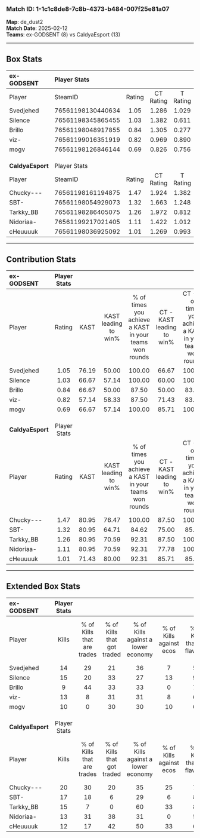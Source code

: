 ### Match ID: 1-1c1c8de8-7c8b-4373-b484-007f25e81a07  
**Map**: de_dust2  
**Match Date**: 2025-02-12  
**Teams**: ex-GODSENT (8) vs CaldyaEsport (13)  

---  

## Box Stats  

| **ex-GODSENT**   | Player Stats      |        |           |          |       |       |       |         |        |      |     |
| :- | :- | :-: | :-: | :-: | :-: | :-: | :-: | :-: | :-: | :-: | :-: |
| Player           | SteamID           | Rating | CT Rating | T Rating | KAST  |  ADR  | Kills | Assists | Deaths | K/D  | HS% |
| Svedjehed        | 76561198130440634 |  1.05  |   1.286   |  1.029   | 76.19 | 70.5  |  14   |    7    |   16   | 0.88 | 35  |
| Silence          | 76561198345865455 |  1.03  |   1.382   |  0.611   | 66.67 | 58.1  |  15   |    1    |   13   | 1.15 | 46  |
| Brillo           | 76561198048917855 |  0.84  |   1.305   |  0.277   | 66.67 | 71.3  |   9   |   15    |   15   | 0.60 | 66  |
| viz-             | 76561199016351919 |  0.82  |   0.969   |  0.890   | 57.14 | 64.6  |  13   |    2    |   16   | 0.81 | 53  |
| mogv             | 76561198126846144 |  0.69  |   0.826   |  0.756   | 66.67 | 47.1  |  10   |    3    |   17   | 0.59 | 90  |
|                  |                   |        |           |          |       |       |       |         |        |      |     |
|                  |                   |        |           |          |       |       |       |         |        |      |     |
|                  |                   |        |           |          |       |       |       |         |        |      |     |
| **CaldyaEsport** | Player Stats      |        |           |          |       |       |       |         |        |      |     |
| Player           | SteamID           | Rating | CT Rating | T Rating | KAST  |  ADR  | Kills | Assists | Deaths | K/D  | HS% |
| Chucky---        | 76561198161194875 |  1.47  |   1.924   |  1.382   | 80.95 | 103.1 |  20   |    9    |   15   | 1.33 | 30  |
| SBT-             | 76561198054929073 |  1.32  |   1.663   |  1.248   | 80.95 | 83.6  |  17   |    7    |   13   | 1.31 | 58  |
| Tarkky_BB        | 76561198286405075 |  1.26  |   1.972   |  0.812   | 80.95 | 69.8  |  15   |    4    |   10   | 1.50 | 46  |
| Nidoriaa-        | 76561199217021405 |  1.11  |   1.422   |  1.012   | 80.95 | 64.1  |  13   |    5    |   12   | 1.08 | 53  |
| cHeuuuuk         | 76561198036925092 |  1.01  |   1.269   |  0.993   | 71.43 | 60.3  |  12   |    4    |   11   | 1.09 | 75  |
---  

## Contribution Stats  

| **ex-GODSENT**   | Player Stats |       |                      |                                                        |                           |                                                             |                          |                                                            |
| :- | :-: | :-: | :-: | :-: | :-: | :-: | :-: | :-: |
| Player           |    Rating    | KAST  | KAST leading to win% | % of times you achieve a KAST in your teams won rounds | CT - KAST leading to win% | CT - % of times you achieve a KAST in your teams won rounds | T - KAST leading to win% | T - % of times you achieve a KAST in your teams won rounds |
| Svedjehed        |     1.05     | 76.19 |        50.00         |                         100.00                         |           66.67           |                           100.00                            |          28.57           |                           100.00                           |
| Silence          |     1.03     | 66.67 |        57.14         |                         100.00                         |           60.00           |                           100.00                            |          50.00           |                           100.00                           |
| Brillo           |     0.84     | 66.67 |        50.00         |                         87.50                          |           50.00           |                            83.33                            |          50.00           |                           100.00                           |
| viz-             |     0.82     | 57.14 |        58.33         |                         87.50                          |           71.43           |                            83.33                            |          40.00           |                           100.00                           |
| mogv             |     0.69     | 66.67 |        57.14         |                         100.00                         |           85.71           |                           100.00                            |          28.57           |                           100.00                           |
|                  |              |       |                      |                                                        |                           |                                                             |                          |                                                            |
|                  |              |       |                      |                                                        |                           |                                                             |                          |                                                            |
|                  |              |       |                      |                                                        |                           |                                                             |                          |                                                            |
| **CaldyaEsport** | Player Stats |       |                      |                                                        |                           |                                                             |                          |                                                            |
| Player           |    Rating    | KAST  | KAST leading to win% | % of times you achieve a KAST in your teams won rounds | CT - KAST leading to win% | CT - % of times you achieve a KAST in your teams won rounds | T - KAST leading to win% | T - % of times you achieve a KAST in your teams won rounds |
| Chucky---        |     1.47     | 80.95 |        76.47         |                         100.00                         |           87.50           |                           100.00                            |          66.67           |                           100.00                           |
| SBT-             |     1.32     | 80.95 |        64.71         |                         84.62                          |           75.00           |                            85.71                            |          55.56           |                           83.33                            |
| Tarkky_BB        |     1.26     | 80.95 |        70.59         |                         92.31                          |           87.50           |                           100.00                            |          55.56           |                           83.33                            |
| Nidoriaa-        |     1.11     | 80.95 |        70.59         |                         92.31                          |           77.78           |                           100.00                            |          62.50           |                           83.33                            |
| cHeuuuuk         |     1.01     | 71.43 |        80.00         |                         92.31                          |           85.71           |                            85.71                            |          75.00           |                           100.00                           |
---  

## Extended Box Stats  

| **ex-GODSENT**   | Player Stats |                            |                            |                                    |                         |                              |                                 |        |                             |                                     |                          |                               |                            |
| :- | :-: | :-: | :-: | :-: | :-: | :-: | :-: | :-: | :-: | :-: | :-: | :-: | :-: |
| Player           |    Kills     | % of Kills that are trades | % of Kills that got traded | % of Kills against a lower economy | % of Kills against ecos | % of Kills that are flawless | % of Kills that are close duels | Deaths | % of Deaths that get traded | % of Deaths against a lower economy | % of Deaths against ecos | % of Deaths that are flawless | % of Deaths that are close |
| Svedjehed        |      14      |             29             |             21             |                 36                 |            7            |              57              |                7                |   16   |             31              |                 19                  |            0             |              75               |             6              |
| Silence          |      15      |             20             |             33             |                 27                 |           13            |              93              |                0                |   13   |              8              |                 15                  |            8             |              100              |             0              |
| Brillo           |      9       |             44             |             33             |                 33                 |            0            |              78              |                0                |   15   |              7              |                 20                  |            7             |              53               |             0              |
| viz-             |      13      |             8              |             31             |                 31                 |            8            |              69              |               15                |   16   |             25              |                 19                  |            6             |              69               |             0              |
| mogv             |      10      |             0              |             30             |                 30                 |           10            |              60              |                0                |   17   |             24              |                 18                  |            0             |              71               |             6              |
|                  |              |                            |                            |                                    |                         |                              |                                 |        |                             |                                     |                          |                               |                            |
|                  |              |                            |                            |                                    |                         |                              |                                 |        |                             |                                     |                          |                               |                            |
|                  |              |                            |                            |                                    |                         |                              |                                 |        |                             |                                     |                          |                               |                            |
| **CaldyaEsport** | Player Stats |                            |                            |                                    |                         |                              |                                 |        |                             |                                     |                          |                               |                            |
| Player           |    Kills     | % of Kills that are trades | % of Kills that got traded | % of Kills against a lower economy | % of Kills against ecos | % of Kills that are flawless | % of Kills that are close duels | Deaths | % of Deaths that get traded | % of Deaths against a lower economy | % of Deaths against ecos | % of Deaths that are flawless | % of Deaths that are close |
| Chucky---        |      20      |             30             |             20             |                 35                 |           25            |              75              |               10                |   15   |             33              |                 20                  |            0             |              87               |             0              |
| SBT-             |      17      |             18             |             6              |                 29                 |            6            |              82              |                0                |   13   |             31              |                 15                  |            8             |              69               |             8              |
| Tarkky_BB        |      15      |             7              |             0              |                 60                 |           33            |              80              |                0                |   10   |             20              |                 10                  |            0             |              70               |             0              |
| Nidoriaa-        |      13      |             31             |             38             |                 31                 |            0            |              54              |                0                |   12   |             25              |                 25                  |            8             |              67               |             8              |
| cHeuuuuk         |      12      |             17             |             42             |                 50                 |           33            |              67              |                0                |   11   |             36              |                 27                  |            9             |              64               |             9              |
